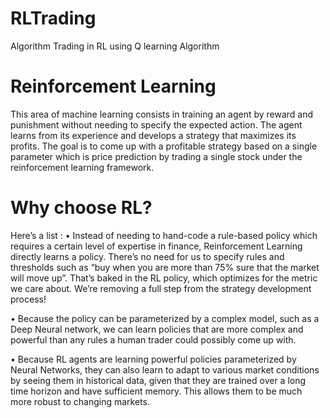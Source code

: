 # RLTrading
Algorithm Trading in RL using Q learning Algorithm

# Reinforcement Learning
This area of machine learning consists in training an agent by reward and punishment without needing to
specify the expected action. The agent learns from its experience and develops a strategy that maximizes its
profits. The goal is to come up with a profitable strategy based on a single parameter which is price prediction
by trading a single stock under the reinforcement learning framework.

# Why choose RL?
Here’s a list :
• Instead of needing to hand-code a rule-based policy which requires a certain level of expertise in finance,
Reinforcement Learning directly learns a policy. There’s no need for us to specify rules and thresholds
such as “buy when you are more than 75% sure that the market will move up”. That’s baked in the
RL policy, which optimizes for the metric we care about. We’re removing a full step from the strategy
development process!

• Because the policy can be parameterized by a complex model, such as a Deep Neural network, we can
learn policies that are more complex and powerful than any rules a human trader could possibly come up
with.

• Because RL agents are learning powerful policies parameterized by Neural Networks, they can also learn
to adapt to various market conditions by seeing them in historical data, given that they are trained over
a long time horizon and have sufficient memory. This allows them to be much more robust to changing
markets.
